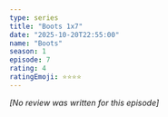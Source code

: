 ```yaml
---
type: series
title: "Boots 1x7"
date: "2025-10-20T22:55:00"
name: "Boots"
season: 1
episode: 7
rating: 4
ratingEmoji: ⭐️⭐️⭐️⭐️
---
```


*[No review was written for this episode]*
